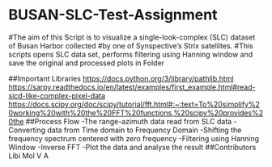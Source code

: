 # BUSAN-SLC-Test-Assignment
#The aim of this Script is to visualize a single-look-complex (SLC) dataset of Busan Harbor collected #by one of Synspective’s Strix satellites. 
#This scripts opens SLC data set, performs filtering using Hanning window and save the original and processed plots in Folder

##Important Libraries
  https://docs.python.org/3/library/pathlib.html
  https://sarpy.readthedocs.io/en/latest/examples/first_example.html#read-sicd-like-complex-pixel-data
  https://docs.scipy.org/doc/scipy/tutorial/fft.html#:~:text=To%20simplify%20working%20with%20the%20FFT%20functions,%20scipy%20provides%20the
##Process Flow
     -The range-azimuth data read from SLC data
     -Converting data from Time domain to Frequency Domain
     -Shifting the frequency spectrum centered with zero frequency
     -Filtering using Hanning Window
     -Inverse FFT 
     -Plot the data and analyse the result
##Contributors
    Libi Mol V A
    

